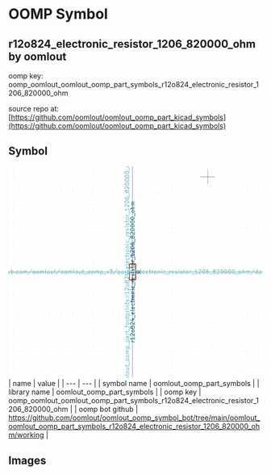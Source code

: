 # OOMP Symbol  
## r12o824_electronic_resistor_1206_820000_ohm  by oomlout  
  
oomp key: oomp_oomlout_oomlout_oomp_part_symbols_r12o824_electronic_resistor_1206_820000_ohm  
  
source repo at: [https://github.com/oomlout/oomlout_oomp_part_kicad_symbols](https://github.com/oomlout/oomlout_oomp_part_kicad_symbols)  
## Symbol  
  
[![working.png](working_600.png)](working.png)  
| name | value | 
| --- | --- | 
| symbol name | oomlout_oomp_part_symbols | 
| library name | oomlout_oomp_part_symbols | 
| oomp key | oomp_oomlout_oomlout_oomp_part_symbols_r12o824_electronic_resistor_1206_820000_ohm | 
| oomp bot github | https://github.com/oomlout/oomlout_oomp_symbol_bot/tree/main/oomlout_oomlout_oomp_part_symbols_r12o824_electronic_resistor_1206_820000_ohm/working | 
## Images  
